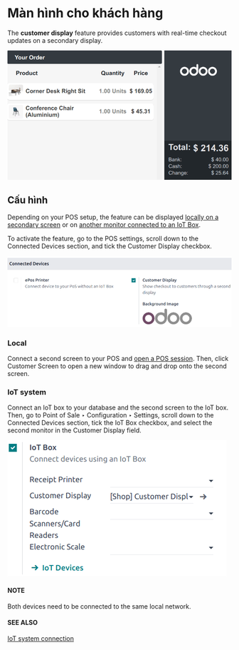 # Màn hình cho khách hàng

The **customer display** feature provides customers with real-time checkout updates on a secondary
display.

![màn hình khách hàng](../../../../_images/display.png)

## Cấu hình

Depending on your POS setup, the feature can be displayed [locally on a secondary screen](#customer-display-local) or on [another monitor connected to an IoT Box](#customer-display-iot).

To activate the feature, go to the POS settings, scroll down to the Connected Devices
section, and tick the Customer Display checkbox.

![customer display setting checkbox](../../../../_images/feature-setting.png)

<a id="customer-display-local"></a>

### Local

Connect a second screen to your POS and [open a POS session](../../point_of_sale.md#pos-session-start). Then, click
Customer Screen to open a new window to drag and drop onto the second screen.

<a id="customer-display-iot"></a>

### IoT system

Connect an IoT box to your database and the second screen to the IoT box. Then, go to
Point of Sale ‣ Configuration ‣ Settings, scroll down to the
Connected Devices section, tick the IoT Box checkbox, and select the second
monitor in the Customer Display field.

![iot setting to connect a customer display](../../../../_images/iot-setting.png)

#### NOTE
Both devices need to be connected to the same local network.

#### SEE ALSO
[IoT system connection](../configuration/pos_iot.md)
